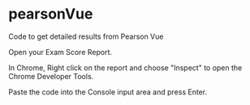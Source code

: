 # pearsonVue
Code to get detailed results from Pearson Vue

Open your Exam Score Report.

In Chrome, Right click on the report and choose "Inspect" to open the Chrome Developer Tools.

Paste the code into the Console input area and press Enter.
